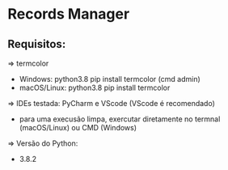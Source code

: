 # Records Manager

## Requisitos:                                                      
=> termcolor                                                  
   - Windows: python3.8 pip install termcolor (cmd admin)     
   - macOS/Linux: python3.8 pip install termcolor             
                                                                     
=> IDEs testada: PyCharm e VScode (VScode é recomendado)      
   - para uma execusão limpa, exercutar diretamente no termnal (macOS/Linux) ou CMD (Windows)                   
                                                            
=> Versão do Python:
   - 3.8.2 
                                                                    
